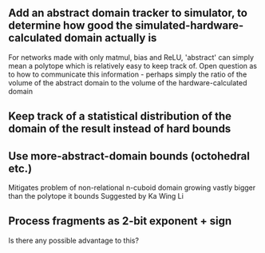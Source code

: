 ## Add an abstract domain tracker to simulator, to determine how good the simulated-hardware-calculated domain actually is
For networks made with only matmul, bias and ReLU, 'abstract' can simply mean a polytope which is relatively easy to keep track of.
Open question as to how to communicate this information - perhaps simply the ratio of the volume of the abstract domain to the volume of the hardware-calculated domain

## Keep track of a statistical distribution of the domain of the result instead of hard bounds

## Use more-abstract-domain bounds (octohedral etc.)
Mitigates problem of non-relational n-cuboid domain growing vastly bigger than the polytope it bounds
Suggested by Ka Wing Li

## Process fragments as 2-bit exponent + sign 
Is there any possible advantage to this?
